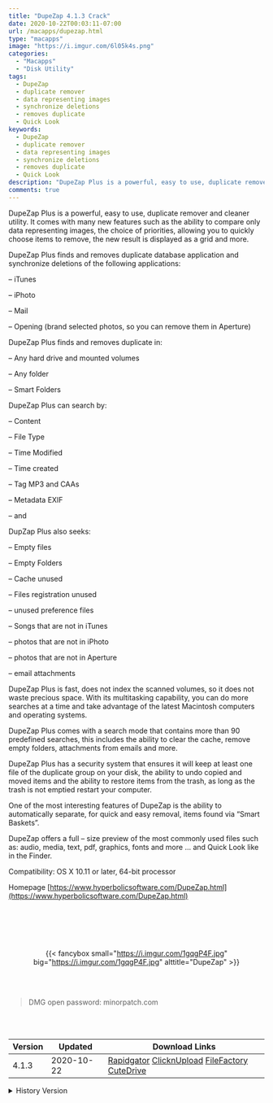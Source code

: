 ```yaml
---
title: "DupeZap 4.1.3 Crack"
date: 2020-10-22T00:03:11-07:00
url: /macapps/dupezap.html
type: "macapps"
image: "https://i.imgur.com/6l05k4s.png"
categories:
  - "Macapps"
  - "Disk Utility"
tags:
  - DupeZap
  - duplicate remover
  - data representing images
  - synchronize deletions
  - removes duplicate
  - Quick Look
keywords:
  - DupeZap
  - duplicate remover
  - data representing images
  - synchronize deletions
  - removes duplicate
  - Quick Look
description: "DupeZap Plus is a powerful, easy to use, duplicate remover and cleaner utility. It comes with many new features such as the ability to compare only data representing images, the choice of priorities"
comments: true
---
```


DupeZap Plus is a powerful, easy to use, duplicate remover and cleaner utility. It comes with many new features such as the ability to compare only data representing images, the choice of priorities, allowing you to quickly choose items to remove, the new result is displayed as a grid and more.

DupeZap Plus finds and removes duplicate database application and synchronize deletions of the following applications:

– iTunes

– iPhoto

– Mail

– Opening (brand selected photos, so you can remove them in Aperture)

DupeZap Plus finds and removes duplicate in:

– Any hard drive and mounted volumes

– Any folder

– Smart Folders

DupeZap Plus can search by:

– Content

– File Type

– Time Modified

– Time created

– Tag MP3 and CAAs

– Metadata EXIF

– and

DupZap Plus also seeks:

– Empty files

– Empty Folders

– Cache unused

– Files registration unused

– unused preference files

– Songs that are not in iTunes

– photos that are not in iPhoto

– photos that are not in Aperture

– email attachments

DupeZap Plus is fast, does not index the scanned volumes, so it does not waste precious space. With its multitasking capability, you can do more searches at a time and take advantage of the latest Macintosh computers and operating systems.

DupeZap Plus comes with a search mode that contains more than 90 predefined searches, this includes the ability to clear the cache, remove empty folders, attachments from emails and more.

DupeZap Plus has a security system that ensures it will keep at least one file of the duplicate group on your disk, the ability to undo copied and moved items and the ability to restore items from the trash, as long as the trash is not emptied restart your computer.

One of the most interesting features of DupeZap is the ability to automatically separate, for quick and easy removal, items found via “Smart Baskets”.

DupeZap offers a full – size preview of the most commonly used files such as: audio, media, text, pdf, graphics, fonts and more … and Quick Look like in the Finder.

Compatibility: OS X 10.11 or later, 64-bit processor

Homepage [https://www.hyperbolicsoftware.com/DupeZap.html](https://www.hyperbolicsoftware.com/DupeZap.html)

<br/>
<br/>
<script async src="https://pagead2.googlesyndication.com/pagead/js/adsbygoogle.js"></script>
<ins class="adsbygoogle"
     style="display:block; text-align:center;"
     data-ad-layout="in-article"
     data-ad-format="fluid"
     data-ad-client="ca-pub-8746275014476192"
     data-ad-slot="5144997159"></ins>
<script>
     (adsbygoogle = window.adsbygoogle || []).push({});
</script>
<br/>
<br/>


<center>

{{< fancybox small="https://i.imgur.com/1gqgP4F.jpg" big="https://i.imgur.com/1gqgP4F.jpg" alttitle="DupeZap" >}}

</center>

<br/>
<br/>


> DMG open password: minorpatch.com

<br/>

<br/>
<div id="history_version" class="history_version">

| Version | Updated | Download Links |
| ---- | ---- | ---- |
| 4.1.3 | 2020-10-22 | [Rapidgator](https://ouo.io/B2i1Dp)   [ClicknUpload](https://ouo.io/DjnSN7)   [FileFactory](https://ouo.io/CkEFIL)   [CuteDrive](https://ouo.io/YAem1Oq) |
<details>
<summary>History Version</summary>

| Version | Updated | Download Links |
| ---- | ---- | ---- |
| 4.1.2 | 2020-09-03 | [UsersCloud](https://ouo.io/l1kD0w)   [ClicknUpload](https://ouo.io/draaMD)   [FileFactory](https://ouo.io/7yrwER)   [CuteDrive](https://ouo.io/mtSeSy) |
</details>

</div>

